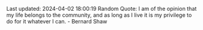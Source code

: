 Last updated: 2024-04-02 18:00:19
Random Quote: I am of the opinion that my life belongs to the community, and as long as I live it is my privilege to do for it whatever I can. - Bernard Shaw